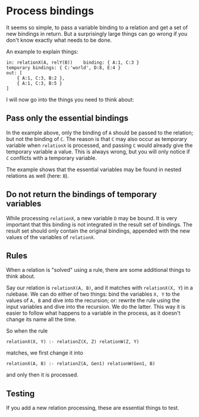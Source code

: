 # Process bindings

It seems so simple, to pass a variable binding to a relation and get a set of new bindings in return. But a surprisingly large things can go wrong if you don't know exactly what needs to be done.

An example to explain things:

    in: relationX(A, relY(B))    binding: { A:1, C:3 }
    temporary bindings: { C:'world', D:8, E:4 }
    out: [
        { A:1, C:3, B:2 },
        { A:1, C:3, B:5 }
    ]

I will now go into the things you need to think about:

## Pass only the essential bindings

In the example above, only the binding of `A` should be passed to the relation; but not the binding of `C`. The reason is that `C` may also occur as temporary variable when `relationX` is processed, and passing `C` would already give the temporary variable a value. This is always wrong, but you will only notice if `C` conflicts with a temporary variable.

The example shows that the essential variables may be found in nested relations as well (here: `B`).

## Do not return the bindings of temporary variables

While processing `relationX`, a new variable `D` may be bound. It is very important that this binding is not integrated in the result set of bindings. The result set should only contain the original bindings, appended with the new values of the variables of `relationX`.

## Rules

When a relation is "solved" using a rule, there are some additional things to think about.

Say our relation is `relationX(A, B)`, and it matches with `relationX(X, Y`) in a rulebase. We can do either of two things: bind the variables `X, Y` to the values of `A, B` and dive into the recursion; or: rewrite the rule using the input variables and dive into the recursion. We do the latter. This way it is easier to follow what happens to a variable in the process, as it doesn't change its name all the time.

So when the rule 

    relationX(X, Y) :- relationZ(X, Z) relationW(Z, Y)
    
matches, we first change it into 

    relationX(A, B) :- relationZ(A, Gen1) relationW(Gen1, B)
    
and only then it is processed.    

## Testing

If you add a new relation processing, these are essential things to test.
 
